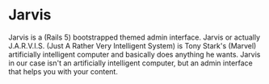 # Jarvis

Jarvis is a (Rails 5) bootstrapped themed admin interface. Jarvis or actually J.A.R.V.I.S. (Just A Rather Very Intelligent System) is Tony Stark's (Marvel) artificially intelligent computer and basically does anything he wants. Jarvis in our case isn't an artificially intelligent computer, but an admin interface that helps you with your content.
